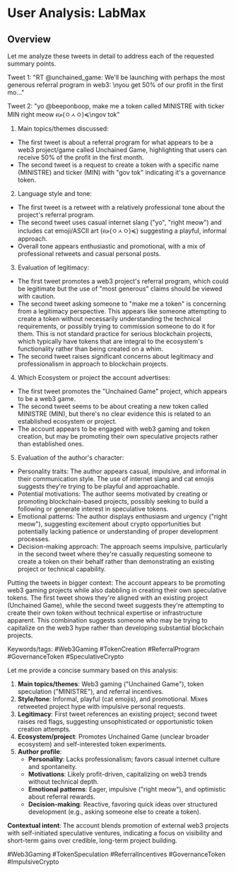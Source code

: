 # User Analysis: LabMax

## Overview

<think>
Let me analyze these tweets in detail to address each of the requested summary points.

Tweet 1:
"RT @unchained_game: We'll be launching with perhaps the most generous referral program in web3: \nyou get 50% of our profit in the first mo…"

Tweet 2:
"yo @beeponboop, make me a token called MINISTRE with ticker MIN right meow  ฅ≽(ㅇㅅㅇ)≼\ngov tok"

1. Main topics/themes discussed:
- The first tweet is about a referral program for what appears to be a web3 project/game called Unchained Game, highlighting that users can receive 50% of the profit in the first month.
- The second tweet is a request to create a token with a specific name (MINISTRE) and ticker (MIN) with "gov tok" indicating it's a governance token.

2. Language style and tone:
- The first tweet is a retweet with a relatively professional tone about the project's referral program.
- The second tweet uses casual internet slang ("yo", "right meow") and includes cat emoji/ASCII art (ฅ≽(ㅇㅅㅇ)≼) suggesting a playful, informal approach.
- Overall tone appears enthusiastic and promotional, with a mix of professional retweets and casual personal posts.

3. Evaluation of legitimacy:
- The first tweet promotes a web3 project's referral program, which could be legitimate but the use of "most generous" claims should be viewed with caution.
- The second tweet asking someone to "make me a token" is concerning from a legitimacy perspective. This appears like someone attempting to create a token without necessarily understanding the technical requirements, or possibly trying to commission someone to do it for them. This is not standard practice for serious blockchain projects, which typically have tokens that are integral to the ecosystem's functionality rather than being created on a whim.
- The second tweet raises significant concerns about legitimacy and professionalism in approach to blockchain projects.

4. Which Ecosystem or project the account advertises:
- The first tweet promotes the "Unchained Game" project, which appears to be a web3 game.
- The second tweet seems to be about creating a new token called MINISTRE (MIN), but there's no clear evidence this is related to an established ecosystem or project.
- The account appears to be engaged with web3 gaming and token creation, but may be promoting their own speculative projects rather than established ones.

5. Evaluation of the author's character:
- Personality traits: The author appears casual, impulsive, and informal in their communication style. The use of internet slang and cat emojis suggests they're trying to be playful and approachable.
- Potential motivations: The author seems motivated by creating or promoting blockchain-based projects, possibly seeking to build a following or generate interest in speculative tokens.
- Emotional patterns: The author displays enthusiasm and urgency ("right meow"), suggesting excitement about crypto opportunities but potentially lacking patience or understanding of proper development processes.
- Decision-making approach: The approach seems impulsive, particularly in the second tweet where they're casually requesting someone to create a token on their behalf rather than demonstrating an existing project or technical capability.

Putting the tweets in bigger context:
The account appears to be promoting web3 gaming projects while also dabbling in creating their own speculative tokens. The first tweet shows they're aligned with an existing project (Unchained Game), while the second tweet suggests they're attempting to create their own token without technical expertise or infrastructure apparent. This combination suggests someone who may be trying to capitalize on the web3 hype rather than developing substantial blockchain projects.

Keywords/tags:
#Web3Gaming #TokenCreation #ReferralProgram #GovernanceToken #SpeculativeCrypto

Let me provide a concise summary based on this analysis:
</think>

1. **Main topics/themes**: Web3 gaming ("Unchained Game"), token speculation ("MINISTRE"), and referral incentives.  
2. **Style/tone**: Informal, playful (cat emojis), and promotional. Mixes retweeted project hype with impulsive personal requests.  
3. **Legitimacy**: First tweet references an existing project; second tweet raises red flags, suggesting unsophisticated or opportunistic token creation attempts.  
4. **Ecosystem/project**: Promotes Unchained Game (unclear broader ecosystem) and self-interested token experiments.  
5. **Author profile**:  
   - **Personality**: Lacks professionalism; favors casual internet culture and spontaneity.  
   - **Motivations**: Likely profit-driven, capitalizing on web3 trends without technical depth.  
   - **Emotional patterns**: Eager, impulsive ("right meow"), and optimistic about referral rewards.  
   - **Decision-making**: Reactive, favoring quick ideas over structured development (e.g., asking someone else to create a token).  

**Contextual intent**: The account blends promotion of external web3 projects with self-initiated speculative ventures, indicating a focus on visibility and short-term gains over credible, long-term project building.  

#Web3Gaming #TokenSpeculation #ReferralIncentives #GovernanceToken #ImpulsiveCrypto